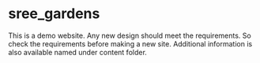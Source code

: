 # sree_gardens
This is a demo website. Any new design should meet the requirements. So check the requirements before making a new site. Additional information is also available named under content folder.
